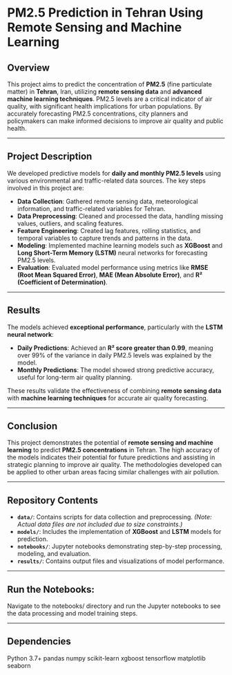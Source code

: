 # PM2.5 Prediction in Tehran Using Remote Sensing and Machine Learning

## Overview

This project aims to predict the concentration of **PM2.5** (fine particulate matter) in **Tehran**, Iran, utilizing **remote sensing data** and **advanced machine learning techniques**. PM2.5 levels are a critical indicator of air quality, with significant health implications for urban populations. By accurately forecasting PM2.5 concentrations, city planners and policymakers can make informed decisions to improve air quality and public health.

---

## Project Description

We developed predictive models for **daily and monthly PM2.5 levels** using various environmental and traffic-related data sources. The key steps involved in this project are:

- **Data Collection**: Gathered remote sensing data, meteorological information, and traffic-related variables for Tehran.
- **Data Preprocessing**: Cleaned and processed the data, handling missing values, outliers, and scaling features.
- **Feature Engineering**: Created lag features, rolling statistics, and temporal variables to capture trends and patterns in the data.
- **Modeling**: Implemented machine learning models such as **XGBoost** and **Long Short-Term Memory (LSTM)** neural networks for forecasting PM2.5 levels.
- **Evaluation**: Evaluated model performance using metrics like **RMSE (Root Mean Squared Error)**, **MAE (Mean Absolute Error)**, and **R² (Coefficient of Determination)**.
  
---
## Results


The models achieved **exceptional performance**, particularly with the **LSTM neural network**:

- **Daily Predictions**: Achieved an **R² score greater than 0.99**, meaning over 99% of the variance in daily PM2.5 levels was explained by the model.
- **Monthly Predictions**: The model showed strong predictive accuracy, useful for long-term air quality planning.

These results validate the effectiveness of combining **remote sensing data** with **machine learning techniques** for accurate air quality forecasting.

---

## Conclusion

This project demonstrates the potential of **remote sensing and machine learning** to predict **PM2.5 concentrations** in Tehran. The high accuracy of the models indicates their potential for future predictions and assisting in strategic planning to improve air quality. The methodologies developed can be applied to other urban areas facing similar challenges with air pollution.

---

## Repository Contents

- **`data/`**: Contains scripts for data collection and preprocessing. *(Note: Actual data files are not included due to size constraints.)*
- **`models/`**: Includes the implementation of **XGBoost** and **LSTM** models for prediction.
- **`notebooks/`**: Jupyter notebooks demonstrating step-by-step processing, modeling, and evaluation.
- **`results/`**: Contains output files and visualizations of model performance.

---

## Run the Notebooks:

Navigate to the notebooks/ directory and run the Jupyter notebooks to see the data processing and model training steps.

---

## Dependencies

Python 3.7+
pandas
numpy
scikit-learn
xgboost
tensorflow
matplotlib
seaborn
